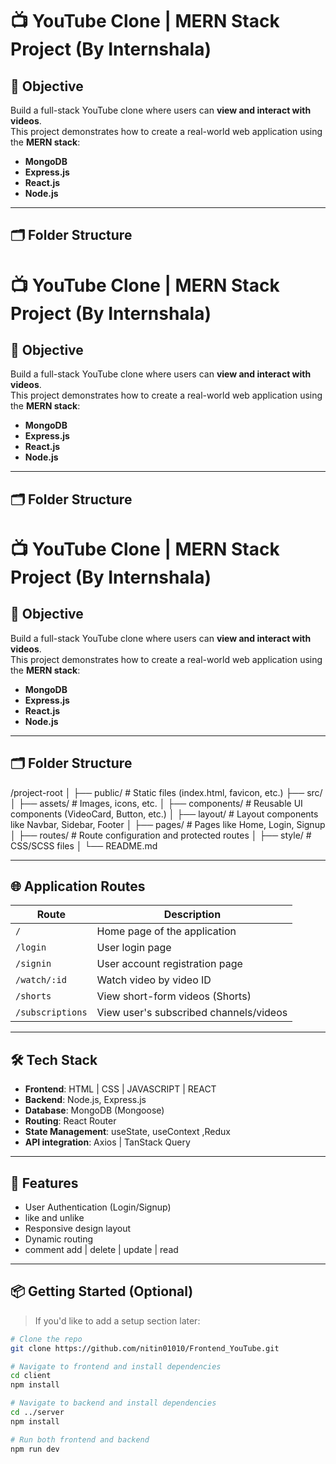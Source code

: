 # 📺 YouTube Clone | MERN Stack Project (By Internshala)

## 📌 Objective

Build a full-stack YouTube clone where users can **view and interact with videos**.  
This project demonstrates how to create a real-world web application using the **MERN stack**:

- **MongoDB**
- **Express.js**
- **React.js**
- **Node.js**

---

## 🗂️ Folder Structure
# 📺 YouTube Clone | MERN Stack Project (By Internshala)

## 📌 Objective

Build a full-stack YouTube clone where users can **view and interact with videos**.  
This project demonstrates how to create a real-world web application using the **MERN stack**:

- **MongoDB**
- **Express.js**
- **React.js**
- **Node.js**

---

## 🗂️ Folder Structure

# 📺 YouTube Clone | MERN Stack Project (By Internshala)

## 📌 Objective

Build a full-stack YouTube clone where users can **view and interact with videos**.  
This project demonstrates how to create a real-world web application using the **MERN stack**:

- **MongoDB**
- **Express.js**
- **React.js**
- **Node.js**

---

## 🗂️ Folder Structure
/project-root
│
├── public/ # Static files (index.html, favicon, etc.)
├── src/
│ ├── assets/ # Images, icons, etc.
│ ├── components/ # Reusable UI components (VideoCard, Button, etc.)
│ ├── layout/ # Layout components like Navbar, Sidebar, Footer
│ ├── pages/ # Pages like Home, Login, Signup
│ ├── routes/ # Route configuration and protected routes
│ ├── style/ # CSS/SCSS files
│
└── README.md



---

## 🌐 Application Routes

| Route            | Description                           |
|------------------|---------------------------------------|
| `/`              | Home page of the application          |
| `/login`         | User login page                       |
| `/signin`        | User account registration page        |
| `/watch/:id`     | Watch video by video ID               |
| `/shorts`        | View short-form videos (Shorts)       |
| `/subscriptions` | View user's subscribed channels/videos|

---

## 🛠️ Tech Stack

- **Frontend**: HTML | CSS | JAVASCRIPT | REACT 
- **Backend**: Node.js, Express.js
- **Database**: MongoDB (Mongoose)
- **Routing**: React Router
- **State Management**: useState, useContext ,Redux 
- **API integration**: Axios | TanStack Query

---

## 🚀 Features

- User Authentication (Login/Signup)
- like and unlike
- Responsive design layout
- Dynamic routing
- comment add | delete | update | read
 

---

## 📦 Getting Started (Optional)

> If you'd like to add a setup section later:

```bash
# Clone the repo
git clone https://github.com/nitin01010/Frontend_YouTube.git

# Navigate to frontend and install dependencies
cd client
npm install

# Navigate to backend and install dependencies
cd ../server
npm install

# Run both frontend and backend
npm run dev
